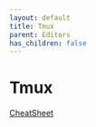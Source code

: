 ```yaml
---
layout: default
title: Tmux
parent: Editors
has_children: false
---
```


# Tmux

[CheatSheet](https://tmuxcheatsheet.com/)
